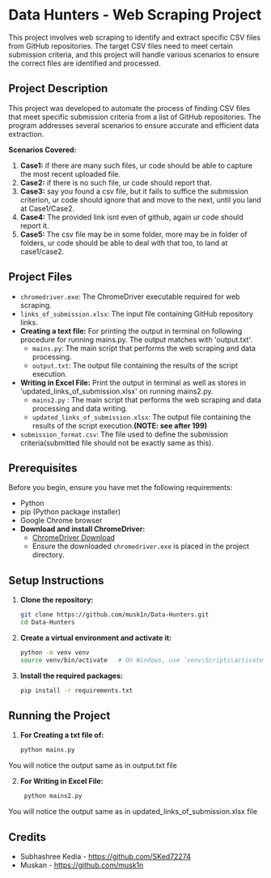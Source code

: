 # Data Hunters - Web Scraping Project
This project involves web scraping to identify and extract specific CSV files from GitHub repositories. The target CSV files need to meet certain submission criteria, and this project will handle various scenarios to ensure the correct files are identified and processed.

## Project Description
This project was developed to automate the process of finding CSV files that meet specific submission criteria from a list of GitHub repositories. The program addresses several scenarios to ensure accurate and efficient data extraction.

**Scenarios Covered:**
1. **Case1:** if there are many such files, ur code should be able to capture the most recent uploaded file. 
2. **Case2:** if there is no such file, ur code should report that. 
3. **Case3:** say you found a csv file, but it fails to suffice the submission criterion, ur code should ignore that and move to the next, until you land at Case1/Case2. 
4. **Case4:** The provided link isnt even of github, again ur code should report it. 
5. **Case5:** The csv file may be in some folder, more may be in folder of folders, ur code should be able to deal with that too, to land at case1/case2. 

## Project Files

- `chromedriver.exe`: The ChromeDriver executable required for web scraping.
- `links_of_submission.xlsx`: The input file containing GitHub repository links.
- **Creating a text file:** For printing the output in terminal on following procedure for running mains.py. The output matches with 'output.txt'.
    - `mains.py`: The main script that performs the web scraping and data processing.
    - `output.txt`: The output file containing the results of the script execution.
- **Writing in Excel File:** Print the output in terminal as well as stores in 'updated_links_of_submission.xlsx' on running mains2.py.
    - `mains2.py` : The main script that performs the web scraping and data processing and data writing.
    - `updated_links_of_submission.xlsx`: The output file containing the results of the script execution.**(NOTE: see after 199)**
- `submission_format.csv`: The file used to define the submission criteria(submitted file should not be exactly same as this).

## Prerequisites
Before you begin, ensure you have met the following requirements:
- Python
- pip (Python package installer)
- Google Chrome browser
- **Download and install ChromeDriver:**
    - [ChromeDriver Download](https://sites.google.com/a/chromium.org/chromedriver/downloads)
    - Ensure the downloaded `chromedriver.exe` is placed in the project directory.

## Setup Instructions

1. **Clone the repository:**
    ```bash
    git clone https://github.com/musk1n/Data-Hunters.git
    cd Data-Hunters
    ```

2. **Create a virtual environment and activate it:**
    ```bash
    python -m venv venv
    source venv/bin/activate   # On Windows, use `venv\Scripts\activate`
    ```

3. **Install the required packages:**
    ```bash
    pip install -r requirements.txt
    ```
## Running the Project
1. **For Creating a txt file of:**
    ```bash
    python mains.py
    ```
You will notice the output same as in output.txt file

2. **For Writing in Excel File:**
   ```bash
    python mains2.py
    ```
You will notice the output same as in updated_links_of_submission.xlsx file

## Credits
- Subhashree Kedia - https://github.com/SKed72274
- Muskan - https://github.com/musk1n
